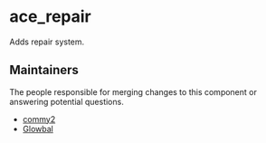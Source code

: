 ace_repair
===========

Adds repair system.


## Maintainers

The people responsible for merging changes to this component or answering potential questions.

- [commy2](https://github.com/commy2)
- [Glowbal](https://github.com/Glowbal)
